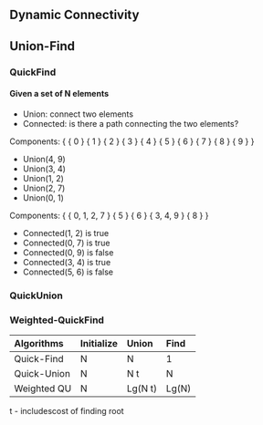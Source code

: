 ## Dynamic Connectivity

## Union-Find

### QuickFind

#### Given a set of N elements
- Union: connect two elements
- Connected: is there a path connecting the two elements?

Components: { { 0 } { 1 } { 2 } { 3 } { 4 } { 5 } { 6 } { 7 } { 8 } { 9 } }

- Union(4, 9)
- Union(3, 4)
- Union(1, 2)
- Union(2, 7)
- Union(0, 1)

Components: { { 0, 1, 2, 7 } { 5 } { 6 } { 3, 4, 9 } { 8 } }

- Connected(1, 2) is true
- Connected(0, 7) is true
- Connected(0, 9) is false
- Connected(3, 4) is true
- Connected(5, 6) is false


### QuickUnion



### Weighted-QuickFind


|Algorithms	       |   Initialize	|   Union    |   Find      |
|:-----------------|:---------------|:-----------|:------------|
|Quick-Find        |  N             |   N	     |   1         |
|Quick-Union       |  N             |   N t	     |   N         | 
|Weighted QU       |  N             |   Lg(N t)	 |   Lg(N)     | 



t - includescost of finding root

